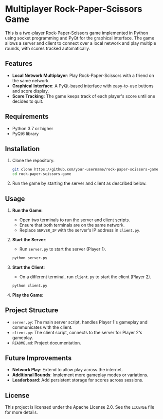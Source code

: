 # Multiplayer Rock-Paper-Scissors Game

This is a two-player Rock-Paper-Scissors game implemented in Python using socket programming and PyQt for the graphical interface. The game allows a server and client to connect over a local network  and play multiple rounds, with scores tracked automatically.

## Features

- **Local Network Multiplayer**: Play Rock-Paper-Scissors with a friend on the same network.
- **Graphical Interface**: A PyQt-based interface with easy-to-use buttons and score display.
- **Score Tracking**: The game keeps track of each player's score until one decides to quit.

## Requirements

- Python 3.7 or higher
- PyQt6 library

## Installation

1. Clone the repository:
    ```bash
    git clone https://github.com/your-username/rock-paper-scissors-game.git
    cd rock-paper-scissors-game
    ```

2. Run the game by starting the server and client as described below.

## Usage

1. **Run the Game**:
   - Open two terminals to run the server and client scripts.
   - Ensure that both terminals are on the same network.
   - Replace `SERVER_IP` with the server's IP address in `client.py`.
   
2. **Start the Server**:
   - Run `server.py` to start the server (Player 1).
   ```bash
   python server.py

3. **Start the Client**:
   - On a different terminal, run `client.py` to start the client (Player 2).
   ```bash
   python client.py

4. **Play the Game**:

## Project Structure

- `server.py`: The main server script, handles Player 1's gameplay and communicates with the client.
- `client.py`: The client script, connects to the server for Player 2's gameplay.
- `README.md`: Project documentation.

## Future Improvements

- **Network Play**: Extend to allow play across the internet.
- **Additional Rounds**: Implement more gameplay modes or variations.
- **Leaderboard**: Add persistent storage for scores across sessions.

## License

This project is licensed under the Apache License 2.0. See the `LICENSE` file for more details.

